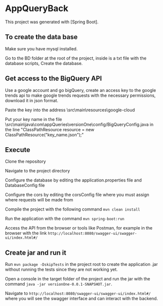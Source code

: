 # AppQueryBack

This project was generated with [Spring Boot].

## To create the data base

Make sure you have mysql installed.

Go to the BD folder at the root of the project, inside is a txt file with the database scripts, Create the database.

## Get access to the BigQuery API

Use a google account and go bigQuery, create an access key to the google trends api to make google trends requests with the necessary permissions, download it in json format.

Paste the key into the address \src\main\resources\google-cloud

Put your key name in the file \src\main\java\com\appQueries\versionOne\config/BigQueryConfig.java in the line "ClassPathResource resource = new ClassPathResource("key_name.json");"

## Execute

Clone the repository

Navigate to the project directory

Configure the database by editing the application.properties file and DatabaseConfig file

Configure the cors by editing the corsConfig file where you must assign where requests will be made from

Compile the project with the following command `mvn clean install`

Run the application with the command `mvn spring-boot:run`

Access the API from the browser or tools like Postman, for example in the browser with the link `http://localhost:8080/swagger-ui/swagger-ui/index.html#/`

## Create jar and run it

Run `mvn package -DskipTests` in the project root to create the application .jar without running the tests since they are not working yet.

Open a console in the target folder of the project and run the jar with the command `java -jar versionOne-0.0.1-SNAPSHOT.jar`.

Navigate to `http://localhost:8080/swagger-ui/swagger-ui/index.html#/` where you will see the swagger interface and can interact with the backend.



